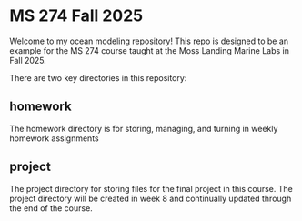 # MS 274 Fall 2025

Welcome to my ocean modeling repository! This repo is designed to be an example for the MS 274 course taught at the Moss Landing Marine Labs in Fall 2025.

There are two key directories in this repository: 

## homework
The homework directory is for storing, managing, and turning in weekly homework assignments

## project
The project directory for storing files for the final project in this course. The project directory will be created in week 8 and continually updated through the end of the course.
